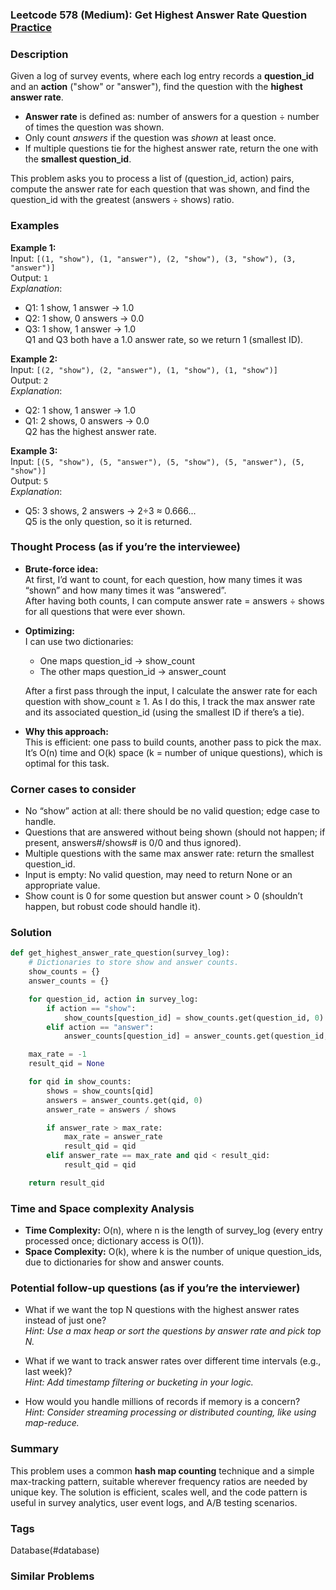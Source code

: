 ### Leetcode 578 (Medium): Get Highest Answer Rate Question [Practice](https://leetcode.com/problems/get-highest-answer-rate-question)

### Description  
Given a log of survey events, where each log entry records a **question_id** and an **action** ("show" or "answer"), find the question with the **highest answer rate**.  
- **Answer rate** is defined as: number of answers for a question ÷ number of times the question was shown.
- Only count *answers* if the question was *shown* at least once.
- If multiple questions tie for the highest answer rate, return the one with the **smallest question_id**.

This problem asks you to process a list of (question_id, action) pairs, compute the answer rate for each question that was shown, and find the question_id with the greatest (answers ÷ shows) ratio.  
  
### Examples  

**Example 1:**  
Input: `[(1, "show"), (1, "answer"), (2, "show"), (3, "show"), (3, "answer")]`  
Output: `1`  
*Explanation*:  
- Q1: 1 show, 1 answer → 1.0  
- Q2: 1 show, 0 answers → 0.0  
- Q3: 1 show, 1 answer → 1.0  
Q1 and Q3 both have a 1.0 answer rate, so we return 1 (smallest ID).

**Example 2:**  
Input: `[(2, "show"), (2, "answer"), (1, "show"), (1, "show")]`  
Output: `2`  
*Explanation*:  
- Q2: 1 show, 1 answer → 1.0  
- Q1: 2 shows, 0 answers → 0.0  
Q2 has the highest answer rate.

**Example 3:**  
Input: `[(5, "show"), (5, "answer"), (5, "show"), (5, "answer"), (5, "show")]`  
Output: `5`  
*Explanation*:  
- Q5: 3 shows, 2 answers → 2÷3 ≈ 0.666...  
Q5 is the only question, so it is returned.

### Thought Process (as if you’re the interviewee)  
- **Brute-force idea:**  
  At first, I’d want to count, for each question, how many times it was “shown” and how many times it was “answered”.  
  After having both counts, I can compute answer rate = answers ÷ shows for all questions that were ever shown.

- **Optimizing:**  
  I can use two dictionaries: 
  - One maps question_id → show_count
  - The other maps question_id → answer_count

  After a first pass through the input, I calculate the answer rate for each question with show_count ≥ 1. As I do this, I track the max answer rate and its associated question_id (using the smallest ID if there’s a tie).

- **Why this approach:**  
  This is efficient: one pass to build counts, another pass to pick the max. It’s O(n) time and O(k) space (k = number of unique questions), which is optimal for this task.

### Corner cases to consider  
- No “show” action at all: there should be no valid question; edge case to handle.
- Questions that are answered without being shown (should not happen; if present, answers#/shows# is 0/0 and thus ignored).
- Multiple questions with the same max answer rate: return the smallest question_id.
- Input is empty: No valid question, may need to return None or an appropriate value.
- Show count is 0 for some question but answer count > 0 (shouldn’t happen, but robust code should handle it).

### Solution

```python
def get_highest_answer_rate_question(survey_log):
    # Dictionaries to store show and answer counts.
    show_counts = {}
    answer_counts = {}

    for question_id, action in survey_log:
        if action == "show":
            show_counts[question_id] = show_counts.get(question_id, 0) + 1
        elif action == "answer":
            answer_counts[question_id] = answer_counts.get(question_id, 0) + 1

    max_rate = -1
    result_qid = None

    for qid in show_counts:
        shows = show_counts[qid]
        answers = answer_counts.get(qid, 0)
        answer_rate = answers / shows

        if answer_rate > max_rate:
            max_rate = answer_rate
            result_qid = qid
        elif answer_rate == max_rate and qid < result_qid:
            result_qid = qid

    return result_qid
```

### Time and Space complexity Analysis  

- **Time Complexity:** O(n), where n is the length of survey_log (every entry processed once; dictionary access is O(1)).
- **Space Complexity:** O(k), where k is the number of unique question_ids, due to dictionaries for show and answer counts.

### Potential follow-up questions (as if you’re the interviewer)  

- What if we want the top N questions with the highest answer rates instead of just one?  
  *Hint: Use a max heap or sort the questions by answer rate and pick top N.*

- What if we want to track answer rates over different time intervals (e.g., last week)?  
  *Hint: Add timestamp filtering or bucketing in your logic.*

- How would you handle millions of records if memory is a concern?  
  *Hint: Consider streaming processing or distributed counting, like using map-reduce.*

### Summary
This problem uses a common **hash map counting** technique and a simple max-tracking pattern, suitable wherever frequency ratios are needed by unique key. The solution is efficient, scales well, and the code pattern is useful in survey analytics, user event logs, and A/B testing scenarios.

### Tags
Database(#database)

### Similar Problems
